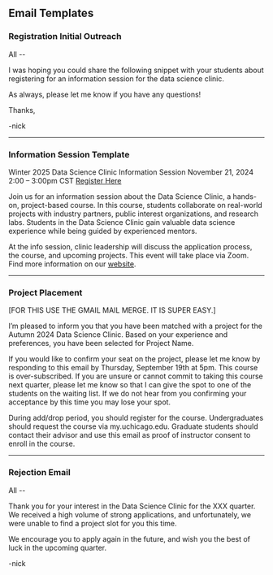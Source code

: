 ## Email Templates

### Registration Initial Outreach

All --

I was hoping you could share the following snippet with your students about registering for an information session for the data science clinic.

As always, please let me know if you have any questions!

Thanks,

-nick

----

### Information Session Template
Winter 2025 Data Science Clinic Information Session
November 21, 2024
2:00 – 3:00pm CST
[Register Here]()

Join us for an information session about the Data Science Clinic, a hands-on, project-based course. In this course, students collaborate on real-world projects with industry partners, public interest organizations, and research labs. Students in the Data Science Clinic gain valuable data science experience while being guided by experienced mentors.

At the info session, clinic leadership will discuss the application process, the course, and upcoming projects. This event will take place via Zoom. Find more information on our [website](https://dsi-clinic.github.io/the-clinic/).

--- 

### Project Placement

[FOR THIS USE THE GMAIL MAIL MERGE. IT IS SUPER EASY.]


I’m pleased to inform you that you have been matched with a project for the Autumn 2024 Data Science Clinic. Based on your experience and preferences, you have been selected for Project Name.

If you would like to confirm your seat on the project, please let me know by responding to this email by Thursday, September 19th at 5pm. This course is over-subscribed. If you are unsure or cannot commit to taking this course next quarter, please let me know so that I can give the spot to one of the students on the waiting list. If we do not hear from you confirming your acceptance by this time you may lose your spot.

During add/drop period, you should register for the course. Undergraduates should request the course via my.uchicago.edu. Graduate students should contact their advisor and use this email as proof of instructor consent to enroll in the course.

---

### Rejection Email

All --

Thank you for your interest in the Data Science Clinic for the XXX quarter. We received a high volume of strong applications, and unfortunately, we were unable to find a project slot for you this time.

We encourage you to apply again in the future, and wish you the best of luck in the upcoming quarter.

-nick
